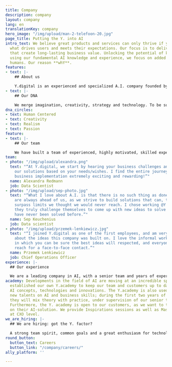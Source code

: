 ```yaml
---
title: Company
description: company
layout: company
lang: en
translationKey: company
hero_image: "/img/upload/man-2-telefoon-20.jpg"
page_title: Putting the Y. into AI
intro_text: We believe great products and services can only thrive if you understand
  what drives users and meets their expectations. Our focus is to deliver AI solutions
  that create long-lasting business value. Unlocking the potential of knowledge and
  using our fundamental AI knowledge and experience, we focus on added value to empower
  humans. Our reason **whY**.
features:
- text: |-
    ## About us

    Y.digital is an experienced and specialized A.I. company founded by accomplished professionals. Our focus and ambition is to design, build, and deliver intelligent solutions that empower humans. We use our own unique approach and cutting-edge AI platform Ally to create conversational AI solutions that help customers to engage with companies in a more pleasant and intelligent way, as well as Intelligent Document Processing solutions to support organisations in making knowledge-intensive processes more consistent, scalable, and efficient.
- text: |-
    ## Our DNA

    We merge imagination, creativity, strategy and technology. To be successful in reaching ambitious goals, we work very closely with our customers and partners. We do this to remain the specialist firm we are, while including specific domain knowledge if required. To this end, we focus on a few critical things that are central to our success and are in our DNA:
dna_circles:
- text: Human Centered
- text: Creativity
- text: Realism
- text: Passion
feature:
- text: |-
    ## Our team

    We have built a team of experienced, highly motivated, skilled experts in various disciplines: strategy, business transformation, AI technology. We translate a fundamental scientific knowledge of AI concepts into day-to-day AI solutions. All have a shared passion: helping organizations to deliver concrete business value, with AI solutions that empower humans. The team is made up of 7 nationalities, with mixed cultural backgrounds and is based in the Netherlands (headquarters) and Vietnam.
team:
- photo: "/img/upload/alexandra.png"
  text: "“At Y.digital, we start by hearing your business challenges and then customize/create
    our solutions based on your needs/wishes. I find the entire journey of end-to-end
    business implementation extremely exciting and rewarding!”"
  name: Alexandra Redmann
  job: Data Scientist
- photo: "/img/upload/sep-photo.jpg"
  text: "“What I love about A.I. is that there is no such thing as done. Endless innovations
    are always ahead of us, as we strive to build solutions that can, time and again,
    surpass limits we thought we would never reach. I chose working @Y because I believe
    they truly challenge themselves to come up with new ideas to solve problems that
    have never been solved before.”"
  name: Sep Keuchenius
  job: Data scientist
- photo: "/img/upload/przemek-lenkiewicz.jpg"
  text: "“I joined Y.digital as one of the first employees, and am very enthusiastic
    about the ideas this company was built on. I love the informal work environment
    in which you can be sure the best ideas will respected, and everyone is within
    reach for a face-to-face contact.”"
  name: Przemek Lenkiewicz
  job: Chief Operations Officer
experience: |-
  ## Our experience

  We are a leading company in AI, with a senior team and years of experience in digital transformation and AI. We work for A-brands in various sectors, such as Financial Services, Health and (semi) Public. We have a proven track record in strategy, designing, building and growing AI solutions in various sectors: Financial Services, Industry, Health and (semi) Public.
academy: Developments in the field of AI are moving at an incredible speed. So, we
  established our own Y.academy to keep our team and customers up to date with new
  AI concepts, technologies and innovations. The Y.academy is also used to train our
  new talents on AI and business skills; during the first two years of their career
  they will mix theory with practice, under supervision of our senior team members.
  Furthermore, the Y. academy is open to our customers, as we want to transfer knowledge
  on their AI-solution. We provide Inspirations sessions as well as Masterclasses
  at CXO level.
we_are_hiring: |-
  ## We are hiring: got the Y. factor?

  A strong team spirit, common goals and a great enthusiasm for technology: this is what Y.digital stands for. Talent drives our capacity to deliver the best solutions and services for our customers. Join us on this exciting journey and our team of people, we are always open to meet!
round_button:
  button_text: Careers
  button_link: "/company/careers/"
ally_platform: ''

---
```

